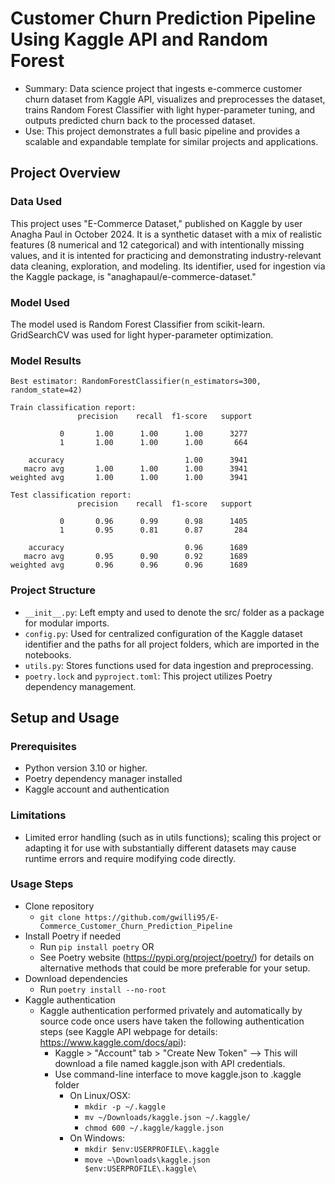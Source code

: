 # Customer Churn Prediction Pipeline Using Kaggle API and Random Forest
 - Summary: Data science project that ingests e-commerce customer churn dataset from Kaggle API, visualizes and preprocesses the dataset, trains Random Forest Classifier with light hyper-parameter tuning, and outputs predicted churn back to the processed dataset.
- Use: This project demonstrates a full basic pipeline and provides a scalable and expandable template for similar projects and applications.

## Project Overview
### Data Used
This project uses "E-Commerce Dataset," published on Kaggle by user Anagha Paul in October 2024. It is a synthetic dataset with a mix of realistic features (8 numerical and 12 categorical) and with intentionally missing values, and it is intented for practicing and demonstrating industry-relevant data cleaning, exploration, and modeling. Its identifier, used for ingestion via the Kaggle package, is "anaghapaul/e-commerce-dataset."

### Model Used
The model used is Random Forest Classifier from scikit-learn. GridSearchCV was used for light hyper-parameter optimization.

### Model Results
```
Best estimator: RandomForestClassifier(n_estimators=300, random_state=42)

Train classification report:
               precision    recall  f1-score   support

           0       1.00      1.00      1.00      3277
           1       1.00      1.00      1.00       664

    accuracy                           1.00      3941
   macro avg       1.00      1.00      1.00      3941
weighted avg       1.00      1.00      1.00      3941

Test classification report:
               precision    recall  f1-score   support

           0       0.96      0.99      0.98      1405
           1       0.95      0.81      0.87       284

    accuracy                           0.96      1689
   macro avg       0.95      0.90      0.92      1689
weighted avg       0.96      0.96      0.96      1689
```

### Project Structure
 - `__init__.py`: Left empty and used to denote the src/ folder as a package for modular imports.
 - `config.py`: Used for centralized configuration of the Kaggle dataset identifier and the paths for all project folders, which are imported in the notebooks.
 - `utils.py`: Stores functions used for data ingestion and preprocessing.
 - `poetry.lock` and `pyproject.toml`: This project utilizes Poetry dependency management.

## Setup and Usage
### Prerequisites
 - Python version 3.10 or higher.
 - Poetry dependency manager installed
 - Kaggle account and authentication

### Limitations
 - Limited error handling (such as in utils functions); scaling this project or adapting it for use with substantially different datasets may cause runtime errors and require modifying code directly.

### Usage Steps
  - Clone repository
    - `git clone https://github.com/gwilli95/E-Commerce_Customer_Churn_Prediction_Pipeline`
  - Install Poetry if needed
    - Run `pip install poetry` OR
    - See Poetry website (https://pypi.org/project/poetry/) for details on alternative methods that could be more preferable for your setup.
 - Download dependencies
    - Run `poetry install --no-root`
 - Kaggle authentication
    - Kaggle authentication performed privately and automatically by source code once users have taken the following authentication steps (see Kaggle API webpage for details: https://www.kaggle.com/docs/api):
        - Kaggle > "Account" tab > "Create New Token" --> This will download a file named kaggle.json with API credentials.
        - Use command-line interface to move kaggle.json to .kaggle folder
            - On Linux/OSX:
              - `mkdir -p ~/.kaggle`
              - `mv ~/Downloads/kaggle.json ~/.kaggle/`
              - `chmod 600 ~/.kaggle/kaggle.json`
            - On Windows:
              - `mkdir $env:USERPROFILE\.kaggle`
              - `move ~\Downloads\kaggle.json $env:USERPROFILE\.kaggle\`